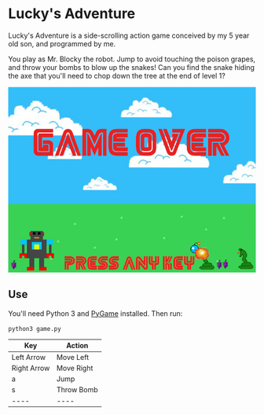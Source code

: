 # Lucky's Adventure

Lucky's Adventure is a side-scrolling action game conceived by my 5 year old son, and programmed by me.

You play as Mr. Blocky the robot.  Jump to avoid touching the poison grapes, and throw your bombs to blow up the snakes!  Can you find the snake hiding the axe that you'll need to chop down the tree at the end of level 1?

![game_over](https://raw.githubusercontent.com/nickbild/luckys_adventure/master/graphics/game_over.jpg)

## Use

You'll need Python 3 and [PyGame](https://www.pygame.org/news) installed.  Then run:

```
python3 game.py
```

| Key | Action |
| ---- | ----|
| Left Arrow   | Move Left  |
| Right Arrow   | Move Right  |
| a   | Jump  |
| s   | Throw Bomb  |
| ---- | ----|
